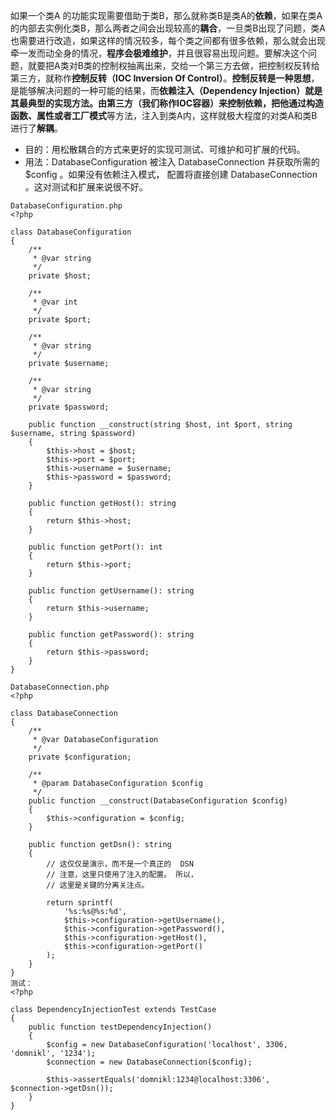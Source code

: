 如果一个类A 的功能实现需要借助于类B，那么就称类B是类A的**依赖**，如果在类A的内部去实例化类B，那么两者之间会出现较高的**耦合**，一旦类B出现了问题，类A也需要进行改造，如果这样的情况较多，每个类之间都有很多依赖，那么就会出现牵一发而动全身的情况，**程序会极难维护**，并且很容易出现问题。要解决这个问题，就要把A类对B类的控制权抽离出来，交给一个第三方去做，把控制权反转给第三方，就称作**控制反转（IOC Inversion Of Control）**。**控制反转是一种思想**，是能够解决问题的一种可能的结果，而**依赖注入（Dependency Injection）**就是其最典型的实现方法。由第三方（**我们称作IOC容器**）来控制依赖，把他通过**构造函数、属性或者工厂模式**等方法，注入到类A内，这样就极大程度的对类A和类B进行了**解耦**。
- 目的：用松散耦合的方式来更好的实现可测试、可维护和可扩展的代码。
- 用法：DatabaseConfiguration 被注入  DatabaseConnection  并获取所需的  $config 。如果没有依赖注入模式， 配置将直接创建  DatabaseConnection 。这对测试和扩展来说很不好。
```
DatabaseConfiguration.php
<?php

class DatabaseConfiguration
{
    /**
     * @var string
     */
    private $host;

    /**
     * @var int
     */
    private $port;

    /**
     * @var string
     */
    private $username;

    /**
     * @var string
     */
    private $password;

    public function __construct(string $host, int $port, string $username, string $password)
    {
        $this->host = $host;
        $this->port = $port;
        $this->username = $username;
        $this->password = $password;
    }

    public function getHost(): string
    {
        return $this->host;
    }

    public function getPort(): int
    {
        return $this->port;
    }

    public function getUsername(): string
    {
        return $this->username;
    }

    public function getPassword(): string
    {
        return $this->password;
    }
}

DatabaseConnection.php
<?php

class DatabaseConnection
{
    /**
     * @var DatabaseConfiguration
     */
    private $configuration;

    /**
     * @param DatabaseConfiguration $config
     */
    public function __construct(DatabaseConfiguration $config)
    {
        $this->configuration = $config;
    }

    public function getDsn(): string
    {
        // 这仅仅是演示，而不是一个真正的  DSN
        // 注意，这里只使用了注入的配置。 所以，
        // 这里是关键的分离关注点。

        return sprintf(
            '%s:%s@%s:%d',
            $this->configuration->getUsername(),
            $this->configuration->getPassword(),
            $this->configuration->getHost(),
            $this->configuration->getPort()
        );
    }
}
测试：
<?php

class DependencyInjectionTest extends TestCase
{
    public function testDependencyInjection()
    {
        $config = new DatabaseConfiguration('localhost', 3306, 'domnikl', '1234');
        $connection = new DatabaseConnection($config);

        $this->assertEquals('domnikl:1234@localhost:3306', $connection->getDsn());
    }
}
```